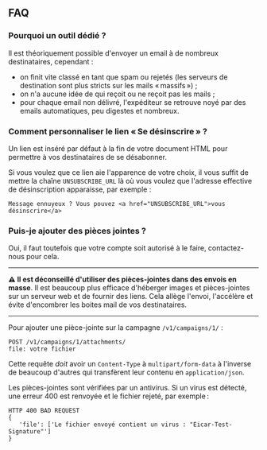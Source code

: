 ## FAQ

### Pourquoi un outil dédié ?

Il est théoriquement possible d'envoyer un email à de nombreux destinataires,
cependant :

- on finit vite classé en tant que spam ou rejetés (les serveurs de destination
  sont plus stricts sur les mails « massifs ») ;
- on n'a aucune idée de qui reçoit ou ne reçoit pas les mails ;
- pour chaque email non délivré, l'expéditeur se retrouve noyé par des
  emails automatiques, peu digestes et nombreux.

### Comment personnaliser le lien « Se désinscrire » ?

Un lien est inséré par défaut à la fin de votre document HTML pour permettre à
vos destinataires de se désabonner.

Si vous voulez que ce lien aie l'apparence de votre choix, il vous suffit de
mettre la chaîne `UNSUBSCRIBE_URL` là où vous voulez que l'adresse effective de
désinscription apparaisse, par exemple :

    Message ennuyeux ? Vous pouvez <a href="UNSUBSCRIBE_URL">vous désinscrire</a>


### Puis-je ajouter des pièces jointes ?


Oui, il faut toutefois que votre compte soit autorisé à le faire, contactez-nous
pour cela.

---

**⚠ Il est déconseillé d'utiliser des pièces-jointes dans des envois
en masse**. Il est beaucoup plus efficace d'héberger images et pièces-jointes
sur un serveur web et de fournir des liens. Cela allège l'envoi, l'accélère et
évite d'encombrer les boites mail de vos destinataires.

---


Pour ajouter une pièce-jointe sur la campagne `/v1/campaigns/1/` :

    POST /v1/campaigns/1/attachments/
	file: votre fichier

Cette requête *doit* avoir un `Content-Type` à `multipart/form-data` à l'inverse
de beaucoup d'autres qui transfèrent leur contenu en `application/json`.

Les pièces-jointes sont vérifiées par un antivirus. Si un virus est détecté, une erreur 400 est renvoyée
et le fichier rejeté, par exemple :

	HTTP 400 BAD REQUEST
    {
	   'file': ['Le fichier envoyé contient un virus : "Eicar-Test-Signature"']
    }

<!--  LocalWords:  A-minima
 -->
